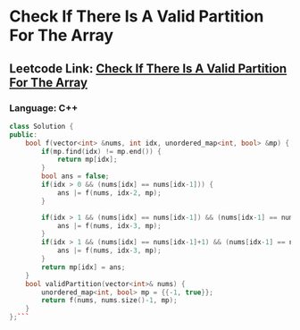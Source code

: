 # Check If There Is A Valid Partition For The Array

## Leetcode Link: [Check If There Is A Valid Partition For The Array](https://leetcode.com/problems/check-if-there-is-a-valid-partition-for-the-array/)
### Language: C++

```cpp
class Solution {
public:
    bool f(vector<int> &nums, int idx, unordered_map<int, bool> &mp) {
        if(mp.find(idx) != mp.end()) {
            return mp[idx];
        }
        bool ans = false;
        if(idx > 0 && (nums[idx] == nums[idx-1])) {
            ans |= f(nums, idx-2, mp);
        }

        if(idx > 1 && (nums[idx] == nums[idx-1]) && (nums[idx-1] == nums[idx-2])) {
            ans |= f(nums, idx-3, mp);
        }
        if(idx > 1 && (nums[idx] == nums[idx-1]+1) && (nums[idx-1] == nums[idx-2]+1)) {
            ans |= f(nums, idx-3, mp);
        }
        return mp[idx] = ans;
    }
    bool validPartition(vector<int>& nums) {
        unordered_map<int, bool> mp = {{-1, true}};
        return f(nums, nums.size()-1, mp);
    }
};```



